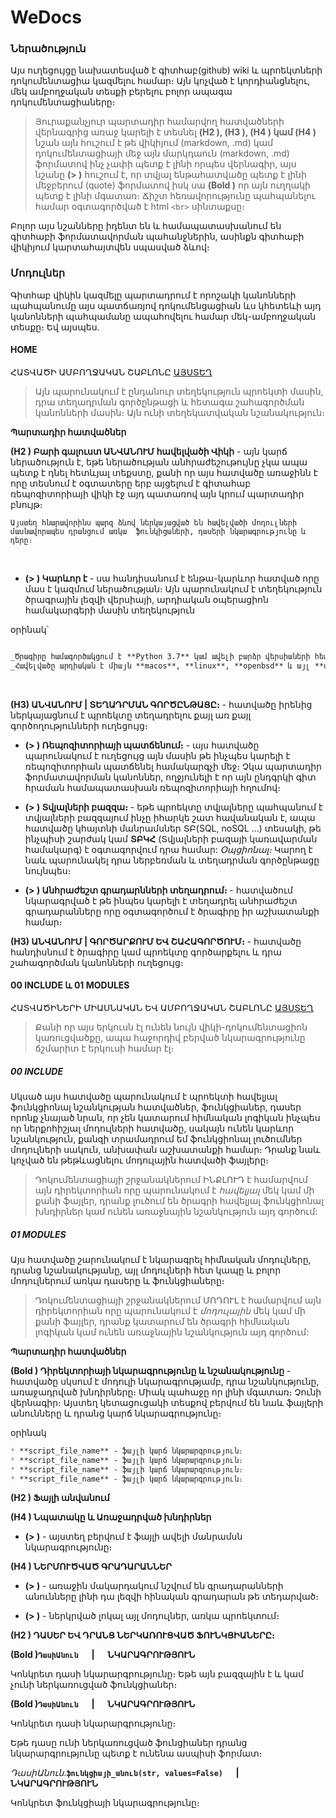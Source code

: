 # WeDocs

### Ներածություն
Այս ուղեցույցը նախատեսված է գիտհաբ(github) wiki և պրոեկտների դոկումենտացիա կազմելու համար։ Այն կոչված է կորդիանցնելու, մեկ ամբողջական տեսքի բերելու բոլոր ապագա  դոկումենտացիաները։

> Յուրաքանչյուր պարտադիր համարվող հատվածների վերնագրից առաջ կարելի է տեսնել **(H2 ), (H3 ), (H4 ) կամ (H4 )**  նշան այն հուշում է թե վիկիյում (markdown, .md) կամ դոկումենտացիայի մեջ այն մարկդաուն (markdown, .md) ֆորմատով ինչ չափի պետք է լինի որպես վերնագիր, այս նշանը **(> )**  հուշում է, որ տվյալ ենթահատվածը պետք է լինի մեջբերում (quote) ֆորմատով իսկ սա **(Bold )** որ այն ուղղակի պետք է լինի մգատառ։ Ճիշտ հեռավորությունը պահպանելու համար օգտագործված է html `<br>` սինտաքսը։

Բոլոր այս նշանները իդենտ են և համապատասխանում են գիտհաբի ֆորմատավորման պահանջներին, ասինքն գիտհաբի վիկիյում կարտահայտվեն սպասված ձևով։

### Մոդուլներ
Գիտհաբ վիկին կազմելը պարտադրում է որոշակի կանոնների պահպանումը այս պատճառյով դոկումենցացիան ևս կհետեևի այդ կանոնների պահպամանը ապահովելու համար մեկ-ամբողջական տեսքը։
    Եվ այսպես. 

####  HOME
ՀԱՏՎԱԾԻ ԱՄԲՈՂՋԱԿԱՆ ՇԱԲԼՈՆԸ [ԱՅՍՏԵՂ](samples/home_sample.md)

> Այն պարունակում է ընդանուր տեղեկություն պրոեկտի մասին, դրա տեղադրման գործընթացի և հետագա շահագործման կանոնների մասին։ Այն ունի տեղեկատվական նշանակություն։


**Պարտադիր հատվածներ**

**(H2 ) Բարի գալուստ ԱՆՎԱՆՈՒՄ հավելվածի Վիկի** - այն կարճ ներածություն է, եթե ներածության անհրաժեշութույնը չկա ապա պետք է դնել հետևյալ տեքստը, քանի որ այս հատվածը առաջինն է որը տեսնում է օգտատերը երբ այցելում է գիտահաբ ռեպոզիտորիայի վիկի էջ այդ պատառով այն կրում պարտադիր բնույթ։

    
```text
Այստեղ հնարավորինս պարզ ձևով ներկայացված են հավելվածի մոդուլների մասնավորապես դրանցում առկա  ֆունկիցաների, դասերի նկարագրությունը և դերը։
```
<br>

* **(> ) Կարևոր է** - սա հանդիսանում է ենթա-կարևոր հատված որը մաս է կազմում ներածության։ Այն պարունակում է տեղեկություն ծրագրային լեզվի վերսիայի, արդիական օպերացիոն համակարգերի մասին տեղեկություն

օրինակ՝
```markdown

_Ծրագիրը համագործակցում է **Python 3.7** կամ ավելի բարձր վերսիաների հետ։_ <br>
_Հավելվածը արդիական է միայն **macos**, **linux**, **openbsd** և այլ **unix-like** Օպերացիոն Համակարգով (այսուհետ **ՕՀ**) աշխտող մեքենաների համար:_
```
<br>

**(H3) ԱՆՎԱՆՈՒՄ  |  ՏԵՂԱԴՐՄԱՆ ԳՈՐԾԸՆԹԱՑԸ։** - հատվածը իրենից ներկայացնում է պրոեկտը տեղադրելու քայլ առ քայլ գործողությունների ուղեցույց։ 


* **(> ) Ռեպոզիտորիայի պատճենում։** - այս հատվածը պարունակում է ուղեցույց այն մասին թե ինչպես կարելի է ռեպոզիտորիան պատճենել համակարգչի մեջ։ Չկա պարտադիր ֆորմատավորման կանոններ, ողջյունելի է որ այն ընդգրկի գիտ հրաման համապատասխան ռեպոզիտորիայի հղումով։
  

* **(> ) Տվյալների բազզա։** - եթե պրոեկտը տվյալները պահպանում է տվյալների բազզայում ինչը իհարկե շատ հավանական է, ապա հատվածը կհայտնի մանրամսներ ՏԲ(SQL, noSQL ...) տեսակի, թե ինչպիսի շարժակ կամ **ՏԲԿՀ** (Տվյալների բազայի կառավարման համակարգ) է օգտագորվում դրա համար: _Օպցիոնալ։_ Կարող է նաև պարունակել դրա ներբեռման և տեղադրման գործընթացը նույնպես։


* **(> ) Անհրաժեշտ գրադարնների տեղադրում։** - հատվածում նկարագրված է թե ինպես կարելի է տեղադրել անհրաժեշտ գրադարանները որը օգտագործում է ծրագիրը իր աշխատանքի համար։


**(H3) ԱՆՎԱՆՈՒՄ  |  ԳՈՐԾԱՐՔՈՒՄ ԵՎ ՇԱՀԱԳՈՐԾՈՒՄ։** - հատվածը հանդիսնում է  ծրագիրը կամ պրոեկտը գործարքելու և դրա շահագործման կանոնների ուղեցույց։



#### 00 INCLUDE և 01 MODULES
ՀԱՏՎԱԾԻՆԵՐԻ ՄԻԱՍՆԱԿԱՆ ԵՎ ԱՄԲՈՂՋԱԿԱՆ ՇԱԲԼՈՆԸ [ԱՅՍՏԵՂ](samples/include_modules_sample.md)

 > Քանի որ այս երկուսն էլ ունեն նույն վիկի-դոկումենտացիոն կառուցվածքը, ապա հաջորդիվ բերված նկարագրությունը ճշմարիտ է երկուսի համար էլ։
 
##### 00 INCLUDE

Սկսած այս հատվածը պարունակում է պրոեկտի հավելյալ ֆունկցիոնալ նշանկության հատվածներ, ֆունկցիաներ, դասեր որոնք չնայած նրան, որ չեն կատարում հիմնական լոգիկան ինչպես որ ներքոհիշյալ մոդուլների հատվածը, սակայն ունեն կարևոր նշանկություն, քանզի տրամադրում եմ ֆունկցիոնալ լուծումներ մոդուլների սակուն, անխափան աշխատանքի համար։ Դրանք նաև կոչված են թեթևացնելու մոդուլային հատվածի ֆայլերը։

> Դոկումենտացիայի շրջանակներում ԻՆՔԼՈՒԴ է համարվում այն դիրեկտորիան որը պարունակում է _հավելյալ_ մեկ կամ մի քանի ֆայլեր, դրանք լուծում են ծրագրի հավելյալ ֆունկցիոնալ խնդիրներ կամ ունեն առաջնային նշանկություն այդ գործում:


##### 01 MODULES
Այս հատվածը շարունակում է նկարագրել հիմնական մոդուլները, դրանց նշանակությանը, այլ մոդուլների հետ կապը և բոլոր մոդուլներում առկա  դասերը և ֆունկցիաները։

> Դոկումենտացիայի շրջանակներում ՄՈԴՈՒԼ է համարվում այն դիրեկտորիան որը պարունակում է _մոդուլային_ մեկ կամ մի քանի ֆայլեր, դրանք կատարում են ծրագրի հիմնական լոգիկան կամ ունեն առաջնային նշանկություն այդ գործում:





**Պարտադիր հատվածներ**

**(Bold ) Դիրեկտորիայի նկարագրությունը և նշանակությունը** - հատվածը սկսում է մոդուլի նկարագրությամբ, դրա նշանկությունը, առաջադրված խնդիրները։ Միակ պահաջը որ լինի մգատառ։ Չունի վերնագիր։ Այստեղ կետացուցակի տեսքով բերվում են նաև ֆայլերի անունները և դրանց կարճ նկարագրությունը։

օրինակ
```markdown
* **script_file_name** - ֆայլի կարճ նկարարգրություն։
* **script_file_name** - ֆայլի կարճ նկարարգրություն։
* **script_file_name** - ֆայլի կարճ նկարարգրություն։
* **script_file_name** - ֆայլի կարճ նկարարգրություն։
```

**(H2 ) Ֆայլի անվանում**

**(H4 ) Նպատակը և Առաջադրված խնդիրներ** 

* **(> )** - այստեղ բերվում է ֆայլի ավելի մանրամսն նկարագրությունը։

**(H4 ) ՆԵՐՄՈՒԾՎԱԾ ԳՐԱԴԱՐԱՆՆԵՐ** 

* **(> )** - առաջին մակարդակում նշվում են գրադարանների անունները լինի դա լեզվի հինական գրադարան թե տեդարված։

* **(> )** - ներկրված լոկալ այլ մոդուլներ, առկա պրոեկտում։

**(H2 ) ԴԱՍԵՐ ԵՎ ԴՐԱՆՑ ՆԵՐԿԱՌՈՒՑՎԱԾ ՖՈՒՆԿՑԻԱՆԵՐԸ։** 

**(Bold )`ԴասիԱնուն` &emsp; | &emsp; ՆԿԱՐԱԳՐՈՒԹՅՈՒՆ**

Կոնկրետ դասի նկարարգրությունը։ Եթե այն բազզային է և կամ չունի ներկառուցված ֆունկցիաներ։

**(Bold )`ԴասիԱնուն` &emsp; | &emsp; ՆԿԱՐԱԳՐՈՒԹՅՈՒՆ**

Կոնկրետ դասի նկարարգրությունը։


Եթե դասը ունի ներկառուցված ֆունցիաներ դրանց նկարարգրությունը պետք է ունենա ասպիսի ֆորմատ։

_ԴասիԱնուն_.**`ֆունկցիայի_անուն(str, values=False)` &emsp; | &emsp; ՆԿԱՐԱԳՐՈՒԹՅՈՒՆ**

Կոնկրետ ֆունկցիայի նկարագրությունը։
